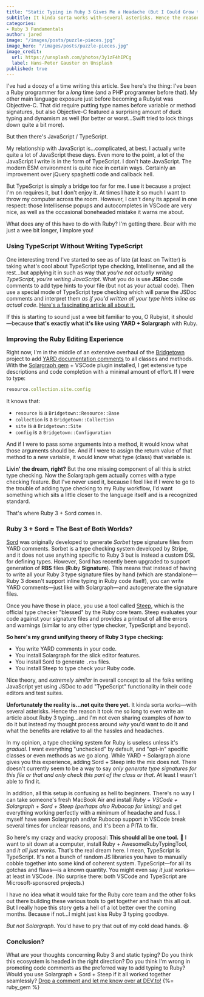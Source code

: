 ```yaml
---
title: "Static Typing in Ruby 3 Gives Me a Headache (But I Could Grow to Like It)"
subtitle: It kinda sorta works with—several asterisks. Hence the reason it took me so long to even write an article about Ruby 3 typing. I think I'm onboard with where this is all headed, but we have a ways to get there.
categories:
- Ruby 3 Fundamentals
author: jared
image: "/images/posts/puzzle-pieces.jpg"
image_hero: "/images/posts/puzzle-pieces.jpg"
image_credit:
  url: https://unsplash.com/photos/3y1zF4hIPCg
  label: Hans-Peter Gauster on Unsplash
published: true
---
```


I've had a doozy of a time writing this article. See here's the thing: I've been a Ruby programmer for a _long_ time (and a PHP programmer before that). My other main language exposure just before becoming a Rubyist was Objective-C. That did require putting type names before variable or method signatures, but also Objective-C featured a surprising amount of duck typing and dynamism as well (for better or worst…Swift tried to lock things down quite a bit more).

But then there's JavaScript / TypeScript.

My relationship with JavaScript is…complicated, at best. I actually write quite a lot of JavaScript these days. Even more to the point, a lot of the JavaScript I write is in the form of TypeScript. I don't hate JavaScript. The modern ESM environment is quite nice in certain ways. Certainly an improvement over jQuery spaghetti code and callback hell.

But TypeScript is simply a bridge too far for me. I use it because a project I'm on requires it, but I don't enjoy it. At times I hate it so much I want to throw my computer across the room. However, I can't deny its appeal in one respect: those Intellisense popups and autocompletes in VSCode are very nice, as well as the occasional boneheaded mistake it warns me about.

What does any of this have to do with Ruby? I'm getting there. Bear with me just a wee bit longer, I implore you!

### Using TypeScript Without Writing TypeScript

One interesting trend I've started to see as of late (at least on Twitter) is taking what's cool about TypeScript type checking, Intellisense, and all the rest…but applying it in such as way that _you're not actually writing TypeScript, you're writing JavaScript_. What you do is use **JSDoc** code comments to add type hints to your file (but not as your actual code). Then use a special mode of TypeScript type checking which will parse the JSDoc comments and interpret them _as if you'd written all your type hints inline as actual code_. [Here's a fascinating article all about it.](https://gils-blog.tayar.org/posts/jsdoc-typings-all-the-benefits-none-of-the-drawbacks/)

If this is starting to sound just a wee bit familiar to you, O Rubyist, it should—because **that's exactly what it's like using YARD + Solargraph** with Ruby.

### Improving the Ruby Editing Experience

Right now, I'm in the middle of an extensive overhaul of the [Bridgetown](https://www.bridgetownrb.com) project to add [YARD documentation comments](https://yardoc.org) to all classes and methods. With the [Solargraph gem](https://solargraph.org) + VSCode plugin installed, I get extensive type descriptions and code completion with a minimal amount of effort. If I were to type:

```ruby
resource.collection.site.config
```

It knows that:

* `resource` is a `Bridgetown::Resource::Base`
* `collection` is a `Bridgetown::Collection`
* `site` is a `Bridgetown::Site`
* `config` is a `Bridgetown::Configuration`

And if I were to pass some arguments into a method, it would know what those arguments should be. And if I were to assign the return value of that method to a new variable, it would know what type (class) that variable is.

**Livin' the dream, right?** But the one missing component of all this is strict type checking. Now the Solargraph gem actually comes with a type checking feature. But I've never used it, because I feel like if I were to go to the trouble of adding type checking to my Ruby workflow, I'd want something which sits a little closer to the language itself and is a recognized standard.

That's where Ruby 3 + Sord comes in.

### Ruby 3 + Sord = The Best of Both Worlds?

[Sord](https://github.com/AaronC81/sord) was originally developed to generate _Sorbet_ type signature files from YARD comments. Sorbet is a type checking system developed by Stripe, and it does not use anything specific to Ruby 3 but is instead a custom DSL for defining types. However, Sord has recently been upgraded to support generation of **RBS** files (**R**u**b**y **Signature**). This means that instead of having to write all your Ruby 3 type signature files by hand (which are standalone—Ruby 3 doesn't support inline typing in Ruby code itself), you can write YARD comments—just like with Solargraph—and autogenerate the signature files.

Once you have those in place, you use a tool called [Steep](https://github.com/soutaro/steep), which is the official type checker "blessed" by the Ruby core team. Steep evaluates your code against your signature files and provides a printout of all the errors and warnings (similar to any other type checker, TypeScript and beyond).

**So here's my grand unifying theory of Ruby 3 type checking:**

* You write YARD comments in your code.
* You install Solargraph for the slick editor features.
* You install Sord to generate `.rbs` files.
* You install Steep to type check your Ruby code.

Nice theory, and _extremely similar_ in overall concept to all the folks writing JavaScript yet using JSDoc to add "TypeScript" functionality in their code editors and test suites.

**Unfortunately the reality is…not quite there yet.** It kinda sorta works—with several asterisks. Hence the reason it took me so long to even write an article about Ruby 3 typing…and I'm not even sharing examples of _how_ to do it but instead my thought process around _why_ you'd want to do it and what the benefits are relative to all the hassles and headaches.

In my opinion, a type checking system for Ruby is useless unless it's _gradual_. I want everything "unchecked" by default, and "opt-in" specific classes or even methods as we go along. While YARD + Solargraph alone gives you this experience, adding Sord + Steep into the mix does not. There doesn't currently seem to be a way to say _only generate type signatures for this file or that and only check this part of the class or that_. At least I wasn't able to find it.

In addition, all this setup is confusing as hell to beginners. There's no way I can take someone's fresh MacBook Air and install _Ruby + VSCode + Solargraph + Sord + Steep (perhaps also Rubocop for linting)_ and get everything working perfectly with a minimum of headache and fuss. I myself have seen Solargraph and/or Rubocop support in VSCode break several times for unclear reasons, and it's been a PITA to fix.

So here's my crazy and wacky proposal: **This should all be one tool.** 🤯 I want to sit down at a computer, install Ruby + AwesomeRubyTypingTool, and _it all just works_. That's the real dream here. I mean, TypeScript is TypeScript. It's not a bunch of random JS libraries you have to manually cobble together into some kind of coherent system. TypeScript—for all its gotchas and flaws—is a known quantity. You might even say _it just works_—at least in VSCode. (No surprise there: both VSCode and TypeScript are Microsoft-sponsored projects.)

I have no idea what it would take for the Ruby core team and the other folks out there building these various tools to get together and hash this all out. But I really hope this story gets a hell of a lot better over the coming months. Because if not…I might just kiss Ruby 3 typing goodbye.

_But not Solargraph._ You'd have to pry that out of my cold dead hands. 😆

### Conclusion?

What are your thoughts concerning Ruby 3 and static typing? Do you think this ecosystem is headed in the right direction? Do you think I'm wrong in promoting code comments as the preferred way to add typing to Ruby? Would you use Solargraph + Sord + Steep if it all worked together seamlessly? [Drop a comment and let me know over at DEV.to!](https://dev.to/jaredcwhite/static-typing-in-ruby-3-gives-me-a-headache-but-i-could-grow-to-like-it-44p5-temp-slug-5448565) {%= ruby_gem %}